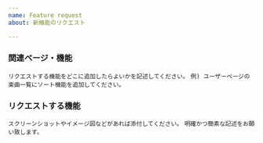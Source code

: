 ```yaml
---
name: Feature request
about: 新機能のリクエスト

---
```


### 関連ページ・機能
`リクエストする機能をどこに追加したらよいかを記述してください。`
`例) ユーザーページの楽曲一覧にソート機能を追加してください。`


### リクエストする機能
`スクリーンショットやイメージ図などがあれば添付してください。`
`明確かつ簡素な記述をお願い致します。`

